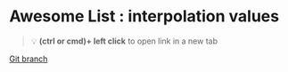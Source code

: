 # Awesome List : interpolation values 


> :bulb: **(ctrl or cmd)+ left click** to open link in a new tab 

[Git branch](https://github.com/codiku/react-native-animations/tree/006_EN-super-list-2)
